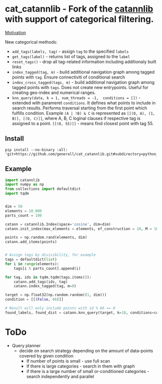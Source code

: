 # cat_catannlib - Fork of the [catannlib](https://github.com/nmslib/catannlib) with support of categorical filtering.

[Motivation](https://comprehension.ml/posts/categorical-catann/)

New categorical methods:

* `add_tags(labels, tag)` - assign `tag` to the specified `labels`
* `get_tags(label)` - returns list of tags, assigned to the `label`
* `reset_tags()` - drop all tag-related information including additionaly built links
* `index_tagged(tag, m)` - build additional navigation graph among tagged points with `tag`. Ensure connectiviti of conditional search
* `index_cross_tagged(tags, m)` - build additional navigation graph among tagged points with `tags`. Does not create new entrypoints. Useful for creating geo-index and numerical ranges.
* `knn_query(data, k = 1, num_threads = -1,  conditions = [])` - extended with parameret `conditions`. It defines what points to include in search results. Performs traversal starting from the first point which fulfills condition. Example `(A | !B) & C` is represented as  `[[(0, A), (1, B)], [(0, C)]]`, where A, B, C loginal clauses if respective tag is assigned to a point. `[[(0, 55)]]` - means find closest point with tag 55.


## Install

```
pip install --no-binary :all: 'git+https://github.com/generall/cat_catannlib.git#subdirectory=python_bindings' 
```

## Example

```python
import catannlib
import numpy as np
from collections import defaultdict
import tqdm


dim = 50
elements = 10_000
parts_count = 100

catann = catannlib.Index(space='cosine', dim=dim)
catann.init_index(max_elements = elements, ef_construction = 10, M = 16, random_seed=45)

points = np.random.rand(elements, dim)
catann.add_items(points)


# Assign tags by divisibility, for example
tags = defaultdict(list)
for i in range(elements):
    tags[i % parts_count].append(i)

for tag, ids in tqdm.tqdm(tags.items()):
    catann.add_tags(ids, tag)
    catann.index_tagged(tag, m=8)

target = np.float32(np.random.random((1, dim)))
condition = [[(False, 66)]]

# Result will only include points with id % 66 == 0
found_labels, found_dist = catann.knn_query(target, k=10, conditions=condition)
```

# ToDo

* Query planner
  * decide on search strategy depending on the amount of data-points covered by given condition
    * If number of points is small - use full scan
    * If there is large categories - search in them with graph
    * if there is a large number of small or-conditioned categories - search independently and parallel
